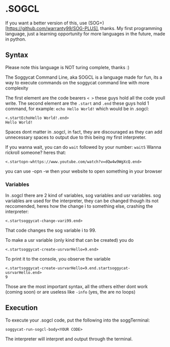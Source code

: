 # .SOGCL
If you want a better version of this, use (SOG+)[https://github.com/warranty99/SOG-PLUS], thanks.
My first programming language, just a learning opportunity for more languages in the future, made in python.
## Syntax
Please note this language is NOT turing complete, thanks :)

The Soggycat Command Line, aka SOGCL is a language made for fun, its a way to execute commands on the soggycat command line with more complexity

The first element are the code bearers ```< >``` these guys hold all the code youll write.
The second element are the ```.start``` and ```.end``` these guys hold 1 command, for example: ```echo Hello World!``` which would be in .sogcl:
````
<.startEchoHello World!.end>
Hello World!
````

Spaces dont matter in .sogcl, in fact, they are discouraged as they can add unnecessary spaces to output due to this being my first interpreter.

If you wanna wait, you can do ```wait``` followed by your number: ```wait5```
Wanna rickroll someone? heres that:
```
<.startopn-whttps://www.youtube.com/watch?v=dQw4w9WgXcQ.end>
```
you can use -opn -w then your website to open something in your browser

### Variables
In .sogcl there are 2 kind of variables, sog variables and usr variables.
sog variables are used for the interpreter, they can be changed though its not reccomended, heres how the change i to something else, crashing the interpreter:
```
<.startsoggycat-change-vari99.end>
```
That code changes the sog variable i to 99.

To make a usr variable (only kind that can be created) you do
```
<.startsoggycat-create-usrvarHello=9.end>
```
To print it to the console, you observe the variable
```
<.startsoggycat-create-usrvarHello=9.end.startsoggycat-usrvarHello.end>
9
```
Those are the most important syntax, all the others either dont work (coming soon) or are useless like ```-info``` (yes, the are no loops)

## Execution
To execute your .sogcl code, put the following into the soggTerminal:
```
soggycat-run-sogcl-body<YOUR CODE>
```
The interpreter will interpret and output through the terminal.
